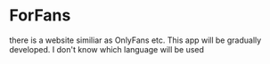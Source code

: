# ForFans
there is a website similiar as OnlyFans etc. This app will be gradually developed. I don't know which language will be used
